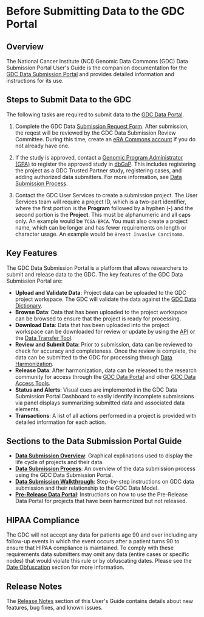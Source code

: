 # Before Submitting Data to the GDC Portal

## Overview
The National Cancer Institute (NCI) Genomic Data Commons (GDC) Data Submission Portal User's Guide is the companion documentation for the [GDC Data Submission Portal](https://gdc.cancer.gov/submit-data/gdc-data-submission-portal) and provides detailed information and instructions for its use.

## Steps to Submit Data to the GDC
The following tasks are required to submit data to the [GDC Data Portal](https://portal.gdc.cancer.gov/).

1.  Complete the GDC Data [Submission Request Form](https://gdc.cancer.gov/data-submission-request-form). After submission, the reqest will be reviewed by the GDC Data Submission Review Committee. During this time, create an [eRA Commons account](https://era.nih.gov/registration_accounts.cfm) if you do not already have one.

2.  If the study is approved, contact a [Genomic Program Administrator (GPA)](https://osp.od.nih.gov/genomic-program-administrators/) to register the approved study in [dbGaP](https://www.ncbi.nlm.nih.gov/sra/docs/submitdbgap).  This includes registering the project as a GDC Trusted Partner study, registering cases, and adding authorized data submitters. For more information, see [Data Submission Process](https://gdc.cancer.gov/submit-data/data-submission-processes-and-tools).

3.  Contact the GDC User Services to create a submission project.  The User Services team will require a project ID, which is a two-part identifier, where the first portion is the __Program__ followed by a hyphen (__-__) and the second portion is the __Project__.  This must be alphanumeric and all caps only.  An example would be `TCGA-BRCA`.  You must also create a project name, which can be longer and has fewer requirements on length or character usage.  An example would be `Breast Invasive Carcinoma`.

## Key Features
The GDC Data Submission Portal is a platform that allows researchers to submit and release data to the GDC. The key features of the GDC Data Submission Portal are:

* __Upload and Validate Data__: Project data can be uploaded to the GDC project workspace. The GDC will validate the data against the [GDC Data Dictionary](../../Data_Dictionary/viewer.md).
* __Browse Data__: Data that has been uploaded to the project workspace can be browsed to ensure that the project is ready for processing.
* __Download Data__: Data that has been uploaded into the project workspace can be downloaded for review or update by using the [API](https://docs.gdc.cancer.gov/API/Users_Guide/Downloading_Files/) or the [Data Transfer Tool](https://gdc.cancer.gov/access-data/gdc-data-transfer-tool).
* __Review and Submit Data__: Prior to submission, data can be reviewed to check for accuracy and completeness. Once the review is complete, the data can be submitted to the GDC for processing through [Data Harmonization](https://gdc.cancer.gov/submit-data/gdc-data-harmonization).
* __Release Data__: After harmonization, data can be released to the research community for access through the [GDC Data Portal](https://portal.gdc.cancer.gov/) and other [GDC Data Access Tools](https://gdc.cancer.gov/access-data/data-access-processes-and-tools).
* __Status and Alerts__: Visual cues are implemented in the GDC Data Submission Portal Dashboard to easily identify incomplete submissions via panel displays summarizing submitted data and associated data elements.
* __Transactions__: A list of all actions performed in a project is provided with detailed information for each action.

## Sections to the Data Submission Portal Guide

* [__Data Submission Overview__](Data_Submission_Overview.md): Graphical explinations used to display the life cycle of projects and their data.
* [__Data Submission Process__](Data_Submission_Process.md): An overview of the data submission process using the GDC Data Submission Portal.
* [__Data Submission Walkthrough__](Data_Submission_Walkthrough.md): Step-by-step instructions on GDC data submission and their relationship to the GDC Data Model.
* [__Pre-Release Data Portal__](Pre_Release_QC.md): Instructions on how to use the Pre-Release Data Portal for projects that have been harmonized but not released.

## HIPAA Compliance

The GDC will not accept any data for patients age 90 and over including any follow-up events in which the event occurs after a patient turns 90 to ensure that HIPAA compliance is maintained. To comply with these requirements data submitters may omit any data (entire cases or specific nodes) that would violate this rule or by obfuscating dates. Please see the [Date Obfuscation](Data_Submission_Walkthrough.md#date-obfuscation) section for more information.

## Release Notes

The [Release Notes](../../Data_Submission_Portal/Release_Notes/Data_Submission_Portal_Release_Notes.md) section of this User's Guide contains details about new features, bug fixes, and known issues.
